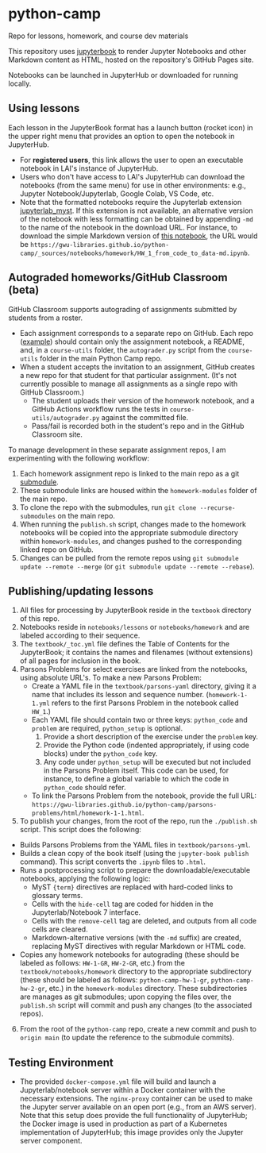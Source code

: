 # python-camp
Repo for lessons, homework, and course dev materials

This repository uses [jupyterbook](https://jupyterbook.org/en/stable/intro.html) to render Jupyter Notebooks and other Markdown content as HTML, hosted on the repository's GitHub Pages site. 

Notebooks can be launched in JupyterHub or downloaded for running locally.

## Using lessons 

Each lesson in the JupyterBook format has a launch button (rocket icon) in the upper right menu that provides an option to open the notebook in JupyterHub.

- For **registered users**, this link allows the user to open an executable notebook in LAI's instance of JupyterHub. 
- Users who don't have access to LAI's JupyterHub can download the notebooks (from the same menu) for use in other environments: e.g., Jupyter Notebook/Jupyterlab, Google Colab, VS Code, etc. 
- Note that the formatted notebooks require the Jupyterlab extension [jupyterlab_myst](https://github.com/executablebooks/jupyterlab-myst). If this extension is not available, an alternative version of the notebook with less formatting can be obtained by appending `-md` to the name of the notebook in the download URL. For instance, to download the simple Markdown version of [this notebook](https://gwu-libraries.github.io/python-camp/_sources/notebooks/homework/HW_1_from_code_to_data.ipynb), the URL would be `https://gwu-libraries.github.io/python-camp/_sources/notebooks/homework/HW_1_from_code_to_data-md.ipynb`.

## Autograded homeworks/GitHub Classroom (beta)

GitHub Classroom supports autograding of assignments submitted by students from a roster. 

- Each assignment corresponds to a separate repo on GitHub. Each repo ([example](https://github.com/gwu-libraries/python-camp-hw-2-gr)) should contain only the assignment notebook, a README, and, in a `course-utils` folder, the `autograder.py` script from the `course-utils` folder in the main Python Camp repo.
- When a student accepts the invitation to an assignment, GitHub creates a new repo for that student for that particular assignment. (It's not currently possible to manage all assignments as a single repo with GitHub Classroom.) 
  - The student uploads their version of the homework notebook, and a GitHub Actions workflow runs the tests in `course-utils/autograder.py` against the committed file. 
  - Pass/fail is recorded both in the student's repo and in the GitHub Classroom site. 

To manage development in these separate assignment repos, I am experimenting with the following workflow:

  1. Each homework assignment repo is linked to the main repo as a git [submodule](https://git-scm.com/book/en/v2/Git-Tools-Submodules).
  2. These submodule links are housed within the `homework-modules` folder of the main repo.
  3. To clone the repo with the submodules, run `git clone --recurse-submodules` on the main repo.
  4. When running the `publish.sh` script, changes made to the homework notebooks will be copied into the appropriate submodule directory within `homework-modules`, and changes pushed to the corresponding linked repo on GitHub.
  5. Changes can be pulled from the remote repos using `git submodule update --remote --merge` (or `git submodule update --remote --rebase`).

## Publishing/updating lessons

1. All files for processing by JupyterBook reside in the `textbook` directory of this repo.
2. Notebooks reside in `notebooks/lessons` or `notebooks/homework` and are labeled according to their sequence. 
3. The `textbook/_toc.yml` file defines the Table of Contents for the JupyterBook; it contains the names and filenames (without extensions) of all pages for inclusion in the book.
4. Parsons Problems for select exercises are linked from the notebooks, using absolute URL's. To make a new Parsons Problem:
   - Create a YAML file in the `textbook/parsons-yaml` directory, giving it a name that includes its lesson and sequence number. (`homework-1-1.yml` refers to the first Parsons Problem in the notebook called `HW_1`.)
   - Each YAML file should contain two or three keys: `python_code` and `problem` are required, `python_setup` is optional.  
     1. Provide a short description of the exercise under the `problem` key.
     2. Provide the Python code (indented appropriately, if using code blocks) under the `python_code` key.
     3. Any code under `python_setup` will be executed but not included in the Parsons Problem itself. This code can be used, for instance, to define a global variable to which the code in `python_code` should refer.
   - To link the Parsons Problem from the notebook, provide the full URL: `https://gwu-libraries.github.io/python-camp/parsons-problems/html/homework-1-1.html`.
5. To publish your changes, from the root of the repo, run the `./publish.sh` script. This script does the following:
  - Builds Parsons Problems from the YAML files in `textbook/parsons-yml`. 
  - Builds a clean copy of the book itself (using the `jupyter-book publish` command). This script converts the `.ipynb` files to `.html`.
  - Runs a postprocessing script to prepare the downloadable/executable notebooks, applying the following logic:
    - MyST `{term}` directives are replaced with hard-coded links to glossary terms.
    - Cells with the `hide-cell` tag are coded for hidden in the Jupyterlab/Notebook 7 interface.
    - Cells with the `remove-cell` tag are deleted, and outputs from all code cells are cleared.
    - Markdown-alternative versions (with the `-md` suffix) are created, replacing MyST directives with regular Markdown or HTML code.
  - Copies any homework notebooks for autograding (these should be labeled as follows: `HW-1-GR`, `HW-2-GR`, etc.) from the `textbook/notebooks/homework` directory to the appropriate subdirectory (these should be labeled as follows: `python-camp-hw-1-gr`, `python-camp-hw-2-gr`, etc.) in the `homework-modules` directory. These subdirectories are manages as git submodules; upon copying the files over, the `publish.sh` script will commit and push any changes (to the associated repos).
6. From the root of the `python-camp` repo, create a new commit and push to `origin main` (to update the reference to the submodule commits).

## Testing Environment

- The provided `docker-compose.yml` file will build and launch a Jupyterlab/notebook server within a Docker container with the necessary extensions. The `nginx-proxy` container can be used to make the Jupyter server available on an open port (e.g., from an AWS server). Note that this setup does provide the full functionality of JupyterHub; the Docker image is used in production as part of a Kubernetes implementation of JupyterHub; this image provides only the Jupyter server component. 